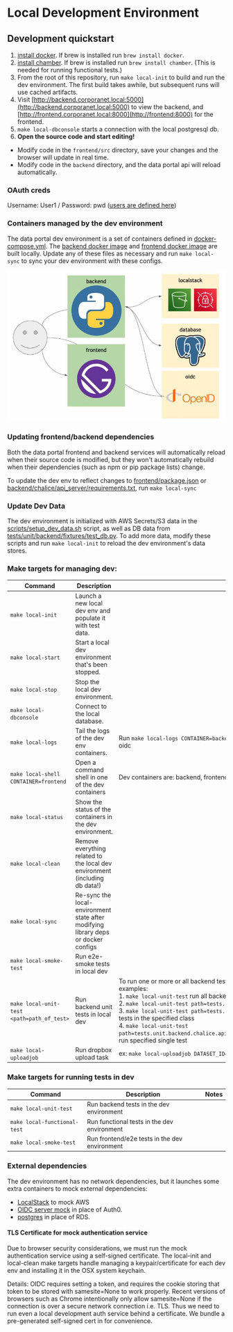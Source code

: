 # Local Development Environment

## Development quickstart
1. [install docker](https://docs.docker.com/get-docker/). If brew is installed run `brew install docker`.
1. [install chamber](https://github.com/segmentio/chamber). If brew is installed run `brew install chamber`. (This is needed for running functional tests.)
1. From the root of this repository, run `make local-init` to build and run the dev environment. The first build takes awhile, but subsequent runs will use cached artifacts.
1. Visit [http://backend.corporanet.local:5000](http://backend.corporanet.local:5000) to view the backend, and [http://frontend.corporanet.local:8000](http://frontend:8000) for the frontend.
1. `make local-dbconsole` starts a connection with the local postgresql db.
1. **Open the source code and start editing!**
  - Modify code in the `frontend/src` directory, save your changes and the browser will update in real time.
  - Modify code in the `backend` directory, and the data portal api will reload automatically.

### OAuth creds
Username: User1 / Password: pwd ([users are defined here](oauth/users.json))

### Containers managed by the dev environment
The data portal dev environment is a set of containers defined in [docker-compose.yml](docker-compose.yml). The [backend docker image](backend/Dockerfile) and [frontend docker image](frontend/Dockerfile) are built locally. Update any of these files as necessary and run `make local-sync` to sync your dev environment with these configs.

![Dev Environment Containers](docs/docker_dev.jpg)

### Updating frontend/backend dependencies
Both the data portal frontend and backend services will automatically reload when their source code is modified, but they won't automatically rebuild when their dependencies (such as npm or pip package lists) change.

To update the dev env to reflect changes to [frontend/package.json](frontend/package.json) or [backend/chalice/api_server/requirements.txt](backend/chalice/api_server/requirements.txt), run `make local-sync`

### Update Dev Data
The dev environment is initialized with AWS Secrets/S3 data in the [scripts/setup_dev_data.sh](scripts/setup_dev_data.sh) script, as well as DB data from [tests/unit/backend/fixtures/test_db.py](tests/unit/backend/fixtures/test_db.py). To add more data, modify these scripts and run `make local-init` to reload the dev environment's data stores.

### Make targets for managing dev:

| Command                 | Description                                                                          | Notes                                                                                                |
| ----------------------- | ------------------------------------------------------------------------------------ | ---------------------------------------------------------------------------------------------------- |
| `make local-init`         | Launch a new local dev env and populate it with test data.                           |                                                          |
| `make local-start`        | Start a local dev environment that's been stopped.                                   |                                                          |
| `make local-stop`         | Stop the local dev environment.                                                      |                                                          |
| `make local-dbconsole`    | Connect to the local database.                                                       |                                                          |
| `make local-logs`         | Tail the logs of the dev env containers.                                             | Run `make local-logs CONTAINER=backend` to tail the logs of a specific container. Dev containers are: backend, frontend, localstack, database, oidc |
| `make local-shell CONTAINER=frontend`  | Open a command shell in one of the dev containers                       | Dev containers are: backend, frontend, localstack, database, oidc |
| `make local-status`       | Show the status of the containers in the dev environment.                            |                                                          |
| `make local-clean`        | Remove everything related to the local dev environment (including db data!)          |                                                          |
| `make local-sync`         | Re-sync the local-environment state after modifying library deps or docker configs    |                                                          |
| `make local-smoke-test`   | Run e2e-smoke tests in local dev                                                      |                                                          |
| `make local-unit-test <path=path_of_test>`    | Run backend unit tests in local dev                                                   |  To run one or more or all backend tests. If path is not specified it will run all backend tests<br/> examples: <br/> 1. `make local-unit-test` run all backend tests <br/> 2. `make local-unit-test path=tests.unit.backend.chalice.api_server.test_v1_collection_upload_link` run all tests in the specified module <br/> 3. `make local-unit-test path=tests.unit.backend.chalice.api_server.test_v1_collection_upload_link.TestCollectionUploadLink` run all tests in the specified class <br/> 4. `make local-unit-test path=tests.unit.backend.chalice.api_server.test_v1_collection_upload_link.TestCollectionUploadLink.test__cancel_dataset_download__ok` run specified single test                                                      |
| `make local-uploadjob`    | Run dropbox upload task                                                    | ex: `make local-uploadjob DATASET_ID=xxxxxx DROPBOX_URL="https://www.dropbox.com/asdfasdf?dl=0"`                                                         |

### Make targets for running tests in dev
| Command                 | Description                                                                          | Notes                                                                                                |
| ----------------------- | ------------------------------------------------------------------------------------ | ---------------------------------------------------------------------------------------------------- |
| `make local-unit-test`    | Run backend tests in the dev environment                                             |                                                          |
| `make local-functional-test` | Run functional tests in the dev environment                                       |                                                          |
| `make local-smoke-test`   | Run frontend/e2e tests in the dev environment                                        |                                                          |

### External dependencies
The dev environment has no network dependencies, but it launches some extra containers to mock external dependencies:
 - [LocalStack](https://github.com/localstack/localstack) to mock AWS
 - [OIDC server mock](https://github.com/Soluto/oidc-server-mock) in place of Auth0.
 - [postgres](https://hub.docker.com/_/postgres) in place of RDS.

#### TLS Certificate for mock authentication service
Due to browser security considerations, we must run the mock authentication
service using a self-signed certificate. The local-init and local-clean make targets
handle managing a keypair/certificate for each dev env and installing it in the
OSX system keychain.

Details: OIDC requires setting a token, and requires the cookie storing that
token to be stored with samesite=None to work properly. Recent versions of
browsers such as Chrome intentionally only allow samesite=None if the connection
is over a secure network connection i.e. TLS. Thus we need to run even a local
development auth service behind a certificate. We bundle a pre-generated
self-signed cert in for convenience.
